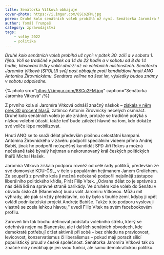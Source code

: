 ```yaml
---
title: Senátorka Vítková obhajuje
cover-photo: https://i.imgur.com/8SCo2FM.jpg
perex: Druhé kolo senátních voleb probíhá už nyní. Senátorka Jaromíra Vítková (SPOLU) svůj post obhajuje proti kandidátovi hnutí ANO Antonínu Žirovnickému.
author: Tomáš Trumpeš
category: zpravodajství
tags:
    - volby 2022
    - politika
---
```


*Druhé kolo senátních voleb probíhá už nyní: v pátek 30. září a v sobotu 1. října. Volí se tradičně v pátek od 14 do 22 hodin a v sobotu od 8 do 14 hodin, hlasovací lístky voliči obdrží až ve velebních místnostech. Senátorka Jaromíra Vítková  (SPOLU) svůj post obhajuje proti kandidátovi hnutí ANO Antonínu Žirovnickému. Senátora volíme na šest let, výsledky budou známy v sobotu odpoledne.*

{% photo src="https://i.imgur.com/8SCo2FM.jpg" caption="Senátorka Jaromíra Vítková" /%}

Z prvního kola si Jaromíra Vítková odnáší značný náskok – [získala v něm přes 30 procent hlasů](https://www.datawrapper.de/_/74oyd/), zatímco Antonín Žirovnický necelých osmnáct. Druhé kolo senátních voleb je ale zrádné, protože se tradičně potýká s nízkou volební účastí, takže teď bude záležet hlavně na tom, kdo dokáže své voliče lépe mobilizovat.

Hnutí ANO se to snaží dělat především plošnou celostátní kampaní. Antonína Žirovnického v závěru podpořil speciálním videem přímo Andrej Babiš, jinak ho podpořil neúspěšný kandidát SPD Jiří Rokos a možná nečekaně také bývalý hejtman a nekorunovaný král českých politických lhářů Michal Hašek.

Jaromíra Vítková získala podporu rovněž od celé řady politiků, především ze své domovské KDU-ČSL, v čele s populárním hejtmanem Janem Grolichem. Ze soupeřů z prvního kola ji možná nečekaně podpořil nejsilněji zástupce liberálního politického křídla, Pirát Filip Vítek. „Odvaha dělat co je správné z nás dělá lidi na správné straně barikády. Ve druhém kole voleb do Senátu v obvodu číslo 49 (Blanensko) budu volit Jaromíru Vítkovou. Můžu mít výhrady, ale pak si vždy představím, co by bylo s touhle zemí, kdyby ji opět ovládl podnikatelský projekt Andreje Babiše. Takže tuto podporu vyslovuji vlastně se zcela lehkou hlavou,“ uvedl Filip Vítek na svém facebookovém profilu.

Zároveň tím tak trochu definoval podstatu volebního střetu, který se odehrává nejen na Blanensku, ale i dalších senátních obvodech, kde demokraté potřebují držet aktivně při sobě – bez ohledu na pravicovost, levicovost, konzervatismus či liberalismus – pokud mají porazit sílící populistický proud v české společnost. Senátorka Jaromíra Vítková tak do značné míry neobhajuje jen svou funkci, ale samu demokratickou politiku.
